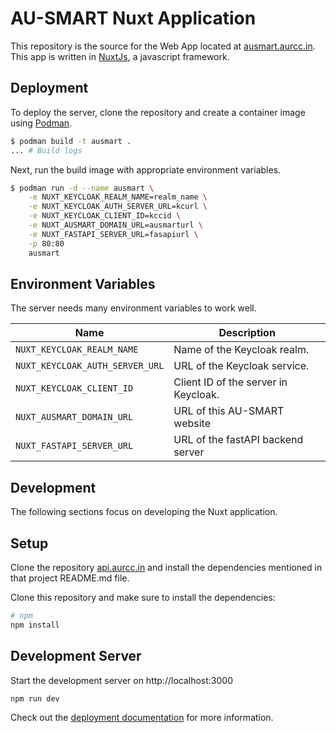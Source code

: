 # AU-SMART Nuxt Application

This repository is the source for the Web App located at [ausmart.aurcc.in](https://ausmart.aurcc.in).
This app is written in [NuxtJs](https://nuxt.com/), a javascript framework.


## Deployment

To deploy the server, clone the repository and create a container image using [Podman](https://podman.io/).

```bash
$ podman build -t ausmart .
... # Build logs

```

Next, run the build image with appropriate environment variables.

```bash
$ podman run -d --name ausmart \
    -e NUXT_KEYCLOAK_REALM_NAME=realm_name \
    -e NUXT_KEYCLOAK_AUTH_SERVER_URL=kcurl \
    -e NUXT_KEYCLOAK_CLIENT_ID=kccid \
    -e NUXT_AUSMART_DOMAIN_URL=ausmarturl \
    -e NUXT_FASTAPI_SERVER_URL=fasapiurl \
    -p 80:80
    ausmart
```

## Environment Variables 

The server needs many environment variables to work well.

| Name | Description |
|--------------------------|---------------------------------------------------------------------------------------------|
| `NUXT_KEYCLOAK_REALM_NAME` | Name of the Keycloak realm. |
| `NUXT_KEYCLOAK_AUTH_SERVER_URL` | URL of the Keycloak service. |
| `NUXT_KEYCLOAK_CLIENT_ID` | Client ID of the server in Keycloak. |
| `NUXT_AUSMART_DOMAIN_URL`| URL of this AU-SMART website |
| `NUXT_FASTAPI_SERVER_URL` | URL of the fastAPI backend server |

## Development

The following sections focus on developing the Nuxt application.

## Setup

Clone the repository [api.aurcc.in](git@gitlab.com:aurcc/api.aurcc.in.git) and install the dependencies mentioned in that project README.md file.

Clone this repository and make sure to install the dependencies:

```bash
# npm
npm install
```

## Development Server

Start the development server on http://localhost:3000

```bash
npm run dev
```

Check out the [deployment documentation](https://nuxt.com/docs/getting-started/deployment) for more information.
